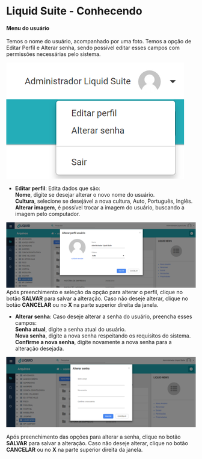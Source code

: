 # Liquid Suite - Conhecendo

#### Menu do usuário  
Temos o nome do usuário, acompanhado por uma foto. Temos a opção de Editar Perfil e Alterar senha, sendo possível editar esses campos com permissões necessárias pelo sistema.  

![Menu do usuário](img/014.png)  

* **Editar perfil**: Edita dados que são:  
**Nome**, digite se desejar alterar o novo nome do usuário.  
**Cultura**, selecione se desejável a nova cultura, Auto, Português, Inglês.  
**Alterar imagem**, é possível trocar a imagem do usuário, buscando a imagem pelo computador.  

![Alterar perfil](img/015.png)  
Após preenchimento e seleção da opção para alterar o perfil, clique no botão **SALVAR** para salvar a alteração. Caso não deseje alterar, clique no botão **CANCELAR** ou no **X** na parte superior direita da janela.

* **Alterar senha**: Caso deseje alterar a senha do usuário, preencha esses campos:   
**Senha atual**, digite a senha atual do usuário.  
**Nova senha**, digite a nova senha respeitando os requisitos do sistema.  
**Confirme a nova senha**, digite novamente a nova senha para a alteração desejada.  

![Alterar senha](img/016.png)  

Após preenchimento das opções para alterar a senha, clique no botão **SALVAR** para salvar a alteração. Caso não deseje alterar, clique no botão **CANCELAR** ou no **X** na parte superior direita da janela.